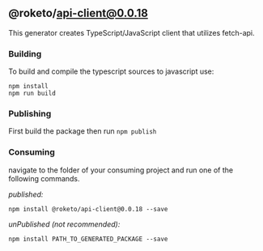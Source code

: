 ## @roketo/api-client@0.0.18

This generator creates TypeScript/JavaScript client that utilizes fetch-api.

### Building

To build and compile the typescript sources to javascript use:
```
npm install
npm run build
```

### Publishing

First build the package then run ```npm publish```

### Consuming

navigate to the folder of your consuming project and run one of the following commands.

_published:_

```
npm install @roketo/api-client@0.0.18 --save
```

_unPublished (not recommended):_

```
npm install PATH_TO_GENERATED_PACKAGE --save
